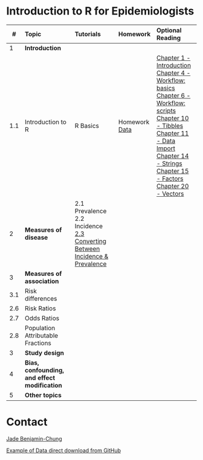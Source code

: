 # Introduction to R for Epidemiologists

|# | Topic | Tutorials  | Homework  | Optional Reading
|--- | :--- | :---       | :---       | :---   
|1 | <b>Introduction</b> |||
|1.1 | Introduction to R | R Basics | Homework <br /><a href="https://raw.githubusercontent.com/kmishra9/PH241/master/Final%20Project/Data/washb-bangladesh-tr-public.csv" download>Data</a>| [Chapter 1 - Introduction](http://r4ds.had.co.nz/index.html) <br /> [Chapter 4 - Workflow: basics](http://r4ds.had.co.nz/workflow-basics.html)<br /> [Chapter 6 - Workflow: scripts](http://r4ds.had.co.nz/workflow-scripts.html)<br />[Chapter 10 - Tibbles](http://r4ds.had.co.nz/tibbles.html)<br />[Chapter 11 - Data Import](http://r4ds.had.co.nz/data-import.html)<br />[Chapter 14 - Strings](http://r4ds.had.co.nz/strings.html)<br />[Chapter 15 - Factors](http://r4ds.had.co.nz/factors.html)<br />[Chapter 20 - Vectors](http://r4ds.had.co.nz/vectors.html)
|2 | <b>Measures of disease</b> | 2.1 Prevalence <br /> 2.2 Incidence <br />  [2.3 Converting Between Incidence & Prevalence](https://jadebc.shinyapps.io/convert-inc-prev/)||
|3 | <b>Measures of association</b> |||
|3.1 | Risk differences |||
|2.6 | Risk Ratios |||
|2.7 | Odds Ratios |||
|2.8 | Population Attributable Fractions |||
|3 | <b>Study design</b> |||
|4 | <b>Bias, confounding, and effect modification</b> |||
|5 | <b>Other topics</b> |||

# Contact
[Jade Benjamin-Chung](mailto:jadebc@berkeley.edu)  

<a href="https://raw.githubusercontent.com/kmishra9/PH241/master/Final%20Project/Data/washb-bangladesh-tr-public.csv" download>Example of Data direct download from GitHub</a>
<!-- ![alt text](http://bbd.berkeley.edu/uploads/5/4/3/7/54378593/published/benjamin-chung-jade_1.jpeg?1507227294 "Jade") -->
